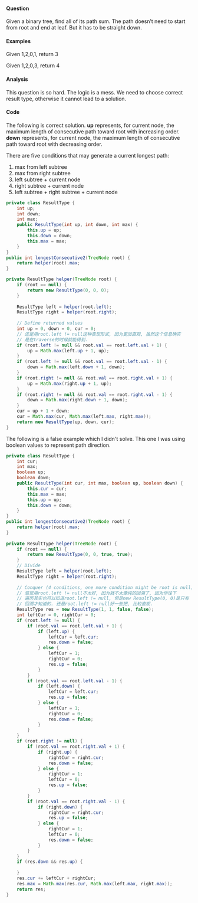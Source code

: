 #### Question
Given a binary tree, find all of its path sum. The path doesn’t need to start from root and end at leaf. But it has to be straight down.
#### Examples
Given 1,2,0,1, return 3

Given 1,2,0,3, return 4
#### Analysis
This question is so hard. The logic is a mess. We need to choose correct result type, otherwise it cannot lead to a solution.
#### Code
The following is correct solution. __up__ represents, for current node, the maximum length of consecutive path toward root with increasing order. __down__ represents, for current node, the maximum length of consecutive path toward root with decreasing order.

There are five conditions that may generate a current longest path:
1. max from left subtree
2. max from right subtree
3. left subtree + current node
4. right subtree + current node
5. left subtree + right subtree + current node
```java
private class ResultType {
    int up;
    int down;
    int max;
    public ResultType(int up, int down, int max) {
        this.up = up;
        this.down = down;
        this.max = max;
    }
}
public int longestConsecutive2(TreeNode root) {
    return helper(root).max;
}

private ResultType helper(TreeNode root) {
    if (root == null) {
        return new ResultType(0, 0, 0);
    }
    
    ResultType left = helper(root.left);
    ResultType right = helper(root.right);
    
    // Define returned values
    int up = 0, down = 0, cur = 0;
    // 还是用root.left != null这种表现形式, 因为更加直观, 虽然这个信息确实
    // 是在traverse的时候就能得到.
    if (root.left != null && root.val == root.left.val + 1) {
        up = Math.max(left.up + 1, up);
    }
    if (root.left != null && root.val == root.left.val - 1) {
        down = Math.max(left.down + 1, down);
    }
    if (root.right != null && root.val == root.right.val + 1) {
        up = Math.max(right.up + 1, up);
    }
    if (root.right != null && root.val == root.right.val - 1) {
        down = Math.max(right.down + 1, down);
    }
    cur = up + 1 + down;
    cur = Math.max(cur, Math.max(left.max, right.max));
    return new ResultType(up, down, cur);
}
```


The following is a false example which I didn't solve. This one I was using boolean values to represent path direction.
```java
private class ResultType {
    int cur;
    int max;
    boolean up;
    boolean down;
    public ResultType(int cur, int max, boolean up, boolean down) {
        this.cur = cur;
        this.max = max;
        this.up = up;
        this.down = down;
    }
}
public int longestConsecutive2(TreeNode root) {
    return helper(root).max;
}
    
private ResultType helper(TreeNode root) {
    if (root == null) {
        return new ResultType(0, 0, true, true);
    }
    // Divide 
    ResultType left = helper(root.left);
    ResultType right = helper(root.right);
    
    // Conquer (4 conditions, one more condition might be root is null)
    // 感觉用root.left != null不太好, 因为就不太像纯的回溯了, 因为你往下
    // 遍历其实也可以知道root.left != null, 但是new ResultType(0, 0)是只有
    // 回溯才知道的. 还是root.left != null好一些把, 比较直观.
    ResultType res = new ResultType(1, 1, false, false);
    int leftCur = 0, rightCur = 0;
    if (root.left != null) {
        if (root.val == root.left.val + 1) {
            if (left.up) {
                leftCur = left.cur;
                res.down = false;
            } else {
                leftCur = 1;
                rightCur = 0;
                res.up = false;
            }
        }
        if (root.val == root.left.val - 1) {
            if (left.down) {
                leftCur = left.cur;
                res.up = false;
            } else {
                leftCur = 1;
                rightCur = 0;
                res.down = false;
            }
        }
    }
    if (root.right != null) {
        if (root.val == root.right.val + 1) {
            if (right.up) {
                rightCur = right.cur;
                res.down = false;
            } else {
                rightCur = 1;
                leftCur = 0;
                res.up = false;
            }
        }
        if (root.val == root.right.val - 1) {
            if (right.down) {
                rightCur = right.cur;
                res.up = false;
            } else {
                rightCur = 1;
                leftCur = 0;
                res.down = false;
            }
        }
    }
    if (res.down && res.up) {
        
    }
    res.cur += leftCur + rightCur;
    res.max = Math.max(res.cur, Math.max(left.max, right.max));
    return res;
}
```